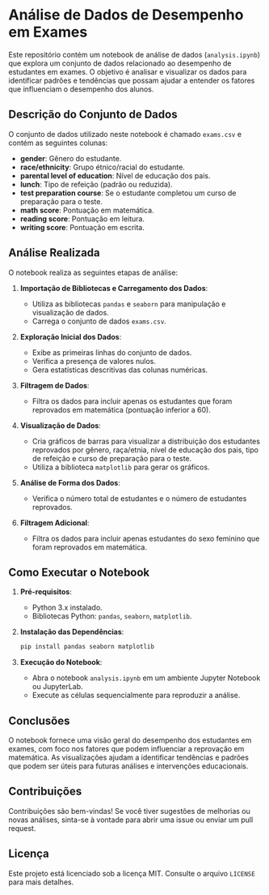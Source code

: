 # Análise de Dados de Desempenho em Exames

Este repositório contém um notebook de análise de dados (`analysis.ipynb`) que explora um conjunto de dados relacionado ao desempenho de estudantes em exames. O objetivo é analisar e visualizar os dados para identificar padrões e tendências que possam ajudar a entender os fatores que influenciam o desempenho dos alunos.

## Descrição do Conjunto de Dados

O conjunto de dados utilizado neste notebook é chamado `exams.csv` e contém as seguintes colunas:

- **gender**: Gênero do estudante.
- **race/ethnicity**: Grupo étnico/racial do estudante.
- **parental level of education**: Nível de educação dos pais.
- **lunch**: Tipo de refeição (padrão ou reduzida).
- **test preparation course**: Se o estudante completou um curso de preparação para o teste.
- **math score**: Pontuação em matemática.
- **reading score**: Pontuação em leitura.
- **writing score**: Pontuação em escrita.

## Análise Realizada

O notebook realiza as seguintes etapas de análise:

1. **Importação de Bibliotecas e Carregamento dos Dados**:
   - Utiliza as bibliotecas `pandas` e `seaborn` para manipulação e visualização de dados.
   - Carrega o conjunto de dados `exams.csv`.

2. **Exploração Inicial dos Dados**:
   - Exibe as primeiras linhas do conjunto de dados.
   - Verifica a presença de valores nulos.
   - Gera estatísticas descritivas das colunas numéricas.

3. **Filtragem de Dados**:
   - Filtra os dados para incluir apenas os estudantes que foram reprovados em matemática (pontuação inferior a 60).

4. **Visualização de Dados**:
   - Cria gráficos de barras para visualizar a distribuição dos estudantes reprovados por gênero, raça/etnia, nível de educação dos pais, tipo de refeição e curso de preparação para o teste.
   - Utiliza a biblioteca `matplotlib` para gerar os gráficos.

5. **Análise de Forma dos Dados**:
   - Verifica o número total de estudantes e o número de estudantes reprovados.

6. **Filtragem Adicional**:
   - Filtra os dados para incluir apenas estudantes do sexo feminino que foram reprovados em matemática.

## Como Executar o Notebook

1. **Pré-requisitos**:
   - Python 3.x instalado.
   - Bibliotecas Python: `pandas`, `seaborn`, `matplotlib`.

2. **Instalação das Dependências**:
   ```bash
   pip install pandas seaborn matplotlib
   ```

3. **Execução do Notebook**:
   - Abra o notebook `analysis.ipynb` em um ambiente Jupyter Notebook ou JupyterLab.
   - Execute as células sequencialmente para reproduzir a análise.

## Conclusões

O notebook fornece uma visão geral do desempenho dos estudantes em exames, com foco nos fatores que podem influenciar a reprovação em matemática. As visualizações ajudam a identificar tendências e padrões que podem ser úteis para futuras análises e intervenções educacionais.

## Contribuições

Contribuições são bem-vindas! Se você tiver sugestões de melhorias ou novas análises, sinta-se à vontade para abrir uma issue ou enviar um pull request.

## Licença

Este projeto está licenciado sob a licença MIT. Consulte o arquivo `LICENSE` para mais detalhes.
